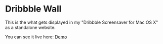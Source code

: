Dribbble Wall
=============

This is the what gets displayed in my "Dribbble Screensaver for Mac OS X" as a standalone website.

You can see it live here: <a href="http://jt.io/dribbble">Demo</a>
